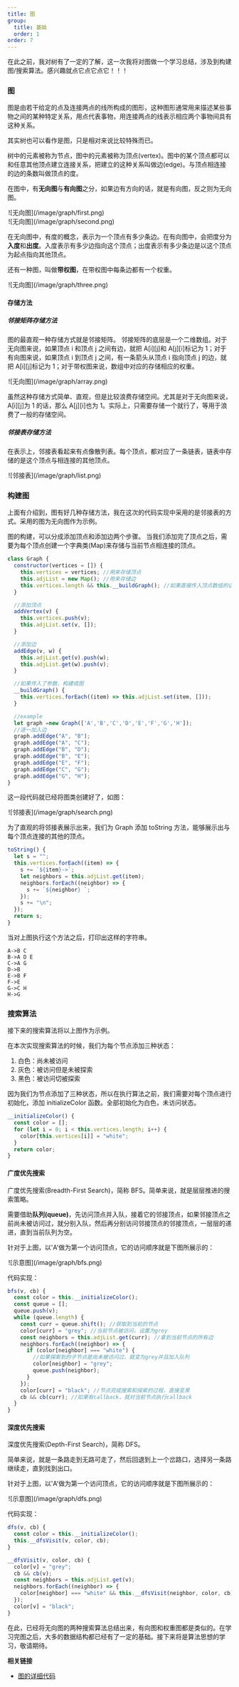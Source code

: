```yaml
---
title: 图
group:
  title: 基础
  order: 1
order: 7
---
```


在此之前，我对树有了一定的了解，这一次我将对图做一个学习总结，涉及到构建图/搜索算法。感兴趣就点它点它点它！！！

<!-- more -->

### 图

图是由若干给定的点及连接两点的线所构成的图形，这种图形通常用来描述某些事物之间的某种特定关系，用点代表事物，用连接两点的线表示相应两个事物间具有这种关系。

其实树也可以看作是图，只是相对来说比较特殊而已。

树中的元素被称为节点，图中的元素被称为顶点(vertex)。图中的某个顶点都可以和任意其他顶点建立连接关系，把建立的这种关系叫做边(edge)。与顶点相连接的边的条数叫做顶点的度。

在图中，有**无向图**与**有向图**之分，如果边有方向的话，就是有向图，反之则为无向图。

<div style="margin: auto;width:500px;">![无向图](/image/graph/first.png)</div>

<div style="margin: auto;width:500px;">![无向图](/image/graph/second.png)</div>

在无向图中，有度的概念，表示为一个顶点有多少条边。在有向图中，会把度分为**入度**和**出度**。入度表示有多少边指向这个顶点；出度表示有多少条边是以这个顶点为起点指向其他顶点。

还有一种图，叫做**带权图**，在带权图中每条边都有一个权重。

<div style="margin: auto;width:500px;">![无向图](/image/graph/three.png)</div>

#### 存储方法

##### 邻接矩阵存储方法

图的最直观一种存储方式就是邻接矩阵。
邻接矩阵的底层是一个二维数组。对于无向图来说，如果顶点 i 和顶点 j 之间有边，就把 A[i][j]和 A[j][i]标记为 1；对于有向图来说，如果顶点 i 到顶点 j 之间，有一条箭头从顶点 i 指向顶点 j 的边，就把 A[i][j]标记为 1；对于带权图来说，数组中对应的存储相应的权重。

<div style="margin: auto;width:500px;">![无向图](/image/graph/array.png)</div>

虽然这种存储方式简单、直观，但是比较浪费存储空间。尤其是对于无向图来说，A[i][j]为 1 的话，那么 A[j][i]也为 1。实际上，只需要存储一个就行了，等用于浪费了一般的存储空间。

##### 邻接表存储方法

在表示上，邻接表看起来有点像散列表。每个顶点，都对应了一条链表，链表中存储的是这个顶点与相连接的其他顶点。

<div style="margin: auto;width:500px;">![邻接表](/image/graph/list.png)</div>

### 构建图

上面有介绍到，图有好几种存储方法，我在这次的代码实现中采用的是邻接表的方式。采用的图为无向图作为示例。

图的构建，可以分成添加顶点和添加边两个步骤。
当我们添加完了顶点之后，需要为每个顶点创建一个字典类(Map)来存储与当前节点相连接的顶点。

```js
class Graph {
  constructor(vertices = []) {
    this.vertices = vertices; //用来存储顶点
    this.adjList = new Map(); //用来存储边
    this.vertices.length && this.__buildGraph(); //如果直接传入顶点数组的话，添加每个顶点的边集合
  }

  //添加顶点
  addVertex(v) {
    this.vertices.push(v);
    this.adjList.set(v, []);
  }

  //添加边
  addEdge(v, w) {
    this.adjList.get(v).push(w);
    this.adjList.get(w).push(v);
  }

  //如果传入了参数，构建成图
  __buildGraph() {
    this.vertices.forEach((item) => this.adjList.set(item, []));
  }

  //example
  let graph =new Graph(['A','B','C','D','E','F','G','H']);
  //逐一加入边
  graph.addEdge("A", "B");
  graph.addEdge("A", "C");
  graph.addEdge("B", "D");
  graph.addEdge("B", "E");
  graph.addEdge("E", "F");
  graph.addEdge("C", "G");
  graph.addEdge("G", "H");
}
```

这一段代码就已经将图类创建好了，如图：

<div style="margin: auto;width:500px;">![邻接表](/image/graph/search.png)</div>

为了直观的将邻接表展示出来，我们为 Graph 添加 toString 方法，能够展示出与每个顶点连接的其他的顶点。

```js
toString() {
  let s = "";
  this.vertices.forEach((item) => {
    s += `${item}->`;
    let neighbors = this.adjList.get(item);
    neighbors.forEach((neighbor) => {
      s += `${neighbor} `;
    });
    s += "\n";
  });
  return s;
}
```

当对上图执行这个方法之后，打印出这样的字符串。

```
A->B C
B->A D E
C->A G
D->B
E->B F
F->E
G->C H
H->G
```

### 搜索算法

接下来的搜索算法将以上图作为示例。

在本次实现搜索算法的时候，我们为每个节点添加三种状态：

1. 白色：尚未被访问
2. 灰色：被访问但是未被探索
3. 黑色：被访问切被探索

因为我们为节点添加了三种状态，所以在执行算法之前，我们需要对每个顶点进行初始化，添加 initializeColor 函数。全部初始化为白色，未访问状态。

```js
__initializeColor() {
  const color = [];
  for (let i = 0; i < this.vertices.length; i++) {
    color[this.vertices[i]] = "white";
  }
  return color;
}
```

#### 广度优先搜索

广度优先搜索(Breadth-First Search)，简称 BFS。简单来说，就是层层推进的搜索策略。

需要借助**队列(queue)**，先访问顶点并入队，接着它的邻接顶点，如果邻接顶点之前尚未被访问过，就分别入队，然后再分别访问邻接顶点的邻接顶点，一层层的递进，直到当前队列为空。

针对于上图，以'A'做为第一个访问顶点，它的访问顺序就是下图所展示的：

<div style="margin: auto;width:500px;">![示意图](/image/graph/bfs.png)</div>

代码实现：

```js
bfs(v, cb) {
  const color = this.__initializeColor();
  const queue = [];
  queue.push(v);
  while (queue.length) {
    const curr = queue.shift(); //获取到当前的节点
    color[curr] = "grey"; //当前节点被访问，设置为grey
    const neighbors = this.adjList.get(curr); //拿到当前节点的所有边
    neighbors.forEach((neighbor) => {
      if (color[neighbor] === "white") {
        //如果探索到的子节点是尚未被访问过，就变为grey并且加入队列
        color[neighbor] = "grey";
        queue.push(neighbor);
      }
    });
    color[curr] = "black"; //节点完成搜索和探索的过程，直接变黑
    cb && cb(curr); //如果有callback，就对当前节点执行callback
  }
}
```

#### 深度优先搜索

深度优先搜索(Depth-First Search)，简称 DFS。

简单来说，就是一条路走到无路可走了，然后回退到上一个岔路口，选择另一条路继续走，直到找到出口。

针对于上图，以'A'做为第一个访问顶点，它的访问顺序就是下图所展示的：

<div style="margin: auto;width:500px;">![示意图](/image/graph/dfs.png)</div>

代码实现：

```js
dfs(v, cb) {
  const color = this.__initializeColor();
  this.__dfsVisit(v, color, cb);
}

__dfsVisit(v, color, cb) {
  color[v] = "grey";
  cb && cb(v);
  const neighbors = this.adjList.get(v);
  neighbors.forEach((neighbor) => {
    color[neighbor] === "white" && this.__dfsVisit(neighbor, color, cb);
  });
  color[v] = "black";
}
```

在此，已经将无向图的两种搜索算法总结出来，有向图和权重图都是类似的。在学习完图之后，大多的数据结构都已经有了一定的基础。接下来将是算法思想的学习，敬请期待。

**相关链接**

- [图的详细代码](https://github.com/LuckyFBB/data_structure/blob/master/graph/graph.js)
